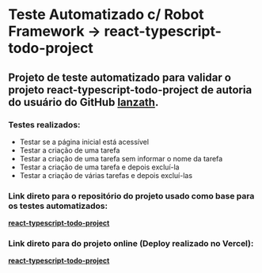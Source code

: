 # Teste Automatizado c/ Robot Framework -> react-typescript-todo-project

## Projeto de teste automatizado para validar o projeto **react-typescript-todo-project** de autoria do usuário do GitHub **[lanzath](https://github.com/lanzath)**.

### Testes realizados:

- Testar se a página inicial está acessível
- Testar a criação de uma tarefa
- Testar a criação de uma tarefa sem informar o nome da tarefa
- Testar a criação de uma tarefa e depois excluí-la
- Testar a criação de várias tarefas e depois excluí-las

### Link direto para o repositório do projeto usado como base para os testes automatizados:

**[react-typescript-todo-project](https://github.com/lanzath/react-typescript-todo-project)**

### Link direto para do projeto online (Deploy realizado no Vercel):

**[react-typescript-todo-project](https://react-todo-git-main-lanzath.vercel.app/~)**
